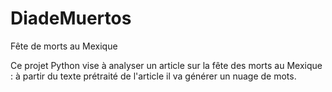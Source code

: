 # DiadeMuertos
Fête de morts au Mexique

Ce projet Python vise à analyser un article sur la fête des morts au Mexique : à partir du texte prétraité de l'article il va générer un nuage de mots. 
